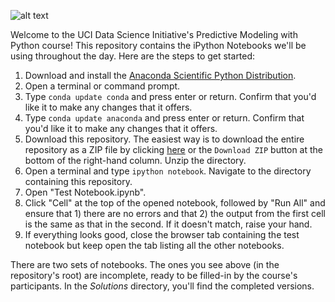 ![alt text](http://datascience.uci.edu/wp-content/uploads/sites/2/2014/09/data_science_logo_with_image1.png 'UCI_data_science')

Welcome to the UCI Data Science Initiative's Predictive Modeling with Python course!  This repository contains the iPython Notebooks we'll be using throughout the day.  Here are the steps to get started:

1.  Download and install the [Anaconda Scientific Python Distribution](https://store.continuum.io/cshop/anaconda/).
1.  Open a terminal or command prompt.
1.  Type ```conda update conda``` and press enter or return.  Confirm that you'd like it to make any changes that it offers.
1.  Type ```conda update anaconda``` and press enter or return.  Confirm that you'd like it to make any changes that it offers.
1.  Download this repository.  The easiest way is to download the entire repository as a ZIP file by clicking [here](https://github.com/UCIDataScienceInitiative/PredictiveModeling_withPython/archive/master.zip) or the ```Download ZIP``` button at the bottom of the right-hand column.  Unzip the directory.  
1.  Open a terminal and type ```ipython notebook```.  Navigate to the directory containing this repository.
1.  Open "Test Notebook.ipynb".
1.  Click "Cell" at the top of the opened notebook, followed by "Run All" and ensure that 1) there are no errors and that 2) the output from the first cell is the same as that in the second.  If it doesn't match, raise your hand.
1.  If everything looks good, close the browser tab containing the test notebook but keep open the tab listing all the other notebooks.

There are two sets of notebooks.  The ones you see above (in the repository's root) are incomplete, ready to be filled-in by the course's participants.  In the *Solutions* directory, you'll find the completed versions.
